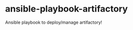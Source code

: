 ansible-playbook-artifactory
============================

Ansible playbook to deploy/manage artifactory!
